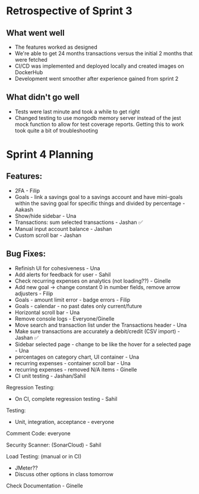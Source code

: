 # Retrospective of Sprint 3

## What went well

- The features worked as designed
- We're able to get 24 months transactions versus the initial 2 months that were fetched
- CI/CD was implemented and deployed locally and created images on DockerHub
- Development went smoother after experience gained from sprint 2

## What didn't go well 

- Tests were last minute and took a while to get right
- Changed testing to use mongodb memory server instead of the jest mock function
  to allow for test coverage reports. Getting this to work took quite a bit of troubleshooting 

# Sprint 4 Planning

 ## Features: 
 
- 2FA - Filip
- Goals - link a savings goal to a savings account and have mini-goals within the saving goal for
  specific things and divided by percentage - Aakash
- Show/hide sidebar - Una
- Transactions: sum selected transactions - Jashan ✅
- Manual input account balance - Jashan
- Custom scroll bar - Jashan

## Bug Fixes: 

- Refinish UI for cohesiveness - Una 
- Add alerts for feedback for user - Sahil
- Check recurring expenses on analytics (not loading??) - Ginelle 
- Add new goal -> change constant 0 in number fields, remove arrow adjusters - Filip
- Goals - amount limit error - badge errors - Filip
- Goals - calendar - no past dates only current/future
- Horizontal scroll bar - Una
- Remove console logs - Everyone/Ginelle 
- Move search and transaction list under the Transactions header - Una
- Make sure transactions are accurately a debit/credit (CSV import) - Jashan ✅
- Sidebar selected page - change to be like the hover for a selected page - Una
- percentages on category chart, UI container - Una
- recurring expenses - container scroll bar - Una
- recurring expenses - removed N/A items - Ginelle 
- CI unit testing - Jashan/Sahil

Regression Testing: 

- On CI, complete regression testing - Sahil

Testing: 

- Unit, integration, acceptance - everyone

Comment Code: everyone

Security Scanner: (SonarCloud) - Sahil

Load Testing: (manual or in CI) 

- JMeter??
- Discuss other options in class tomorrow 

Check Documentation - Ginelle 
